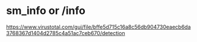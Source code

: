 # sm_info or /info
https://www.virustotal.com/gui/file/bffe5d715c16a8c56db904730eaecb6da3768367d1404d2785c4a51ac7ceb670/detection
